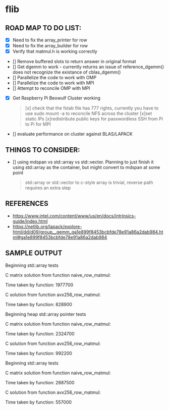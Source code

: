 # flib

## ROAD MAP TO DO LIST:

- [x] Need to fix the array_printer for row
- [x] Need to fix the array_builder for row
- [x] Verify that matmul.h is working correctly 
- [] Remove buffered slots to return answer in original format
- [] Get dgemm to work - currently returns an issue of reference_dgemm() does not recognize the existance of cblas_dgemm()
- [] Parallelize the code to work with OMP
- [] Parallelize the code to work with MPI
- [] Attempt to reconcile OMP with MPI
- [x] Get Raspberry Pi Beowulf Cluster working
    >[x] check that the fstab file has 777 rights, currently you have to use sudo mount -a to 
     reconcile NFS across the cluster
    >[x]set static IPs
    >[x]redistribute public keys for passwordless SSH from Pi to Pi for MPI
- [] evaluate performance on cluster against BLAS/LAPACK


## THINGS TO CONSIDER:

- [] using mdspan vs std::array vs std::vector. Planning to just finish it using std::array as the container, but might convert to mdspan at some point
    > std::array or std::vector to c-style array is trivial, reverse path requires an extra step


## REFERENCES

- https://www.intel.com/content/www/us/en/docs/intrinsics-guide/index.html
- https://netlib.org/lapack/explore-html/dd/d09/group__gemm_ga1e899f8453bcbfde78e91a86a2dab984.html#ga1e899f8453bcbfde78e91a86a2dab984


## SAMPLE OUTPUT

Beginning <double> std::array tests

C matrix solution from function naive_row_matmul:

Time taken by function: 1977700

C solution from function avx256_row_matmul:

Time taken by function: 828900

Beginning <double> heap std::array pointer tests

C matrix solution from function naive_row_matmul:

Time taken by function: 2324700

C solution from function avx256_row_matmul:

Time taken by function: 992200

Beginning <float> std::array tests

C matrix solution from function naive_row_matmul:

Time taken by function: 2887500

C solution from function avx256_row_matmul:

Time taken by function: 557000